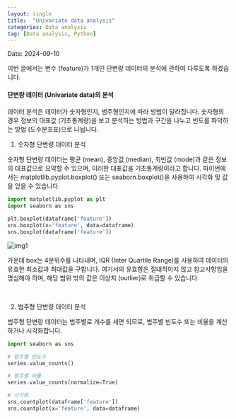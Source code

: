 ```yaml
---
layout: single
title:  "Univariate data analysis"
categories: Data_analysis
tag: [Data analysis, Python]
---
```


Date: 2024-09-10

이번 글에서는 변수 (feature)가 1개인 단변량 데이터의 분석에 관하여 다루도록 하겠습니다.  

#### 단변량 데이터 \(Univariate data\)의 분석

데이터 분석은 데이터가 숫자형인지, 범주형인지에 따라 방법이 달라집니다. 숫자형의 경우 정보의 대표값 (기초통계량)을 보고 분석하는 방법과 구간을 나누고 빈도를 파악하는 방법 (도수분포표)으로 나뉩니다. 

1. 숫자형 단변량 데이터 분석

숫자형 단변량 데이터는 평균 (mean), 중앙값 (median), 최빈값 (mode)과 같은 정보의 대표값으로 요약할 수 있으며, 이러한 대표값을 기초통계량이라고 합니다.
파이썬에서는 matplotlib.pyplot.boxplot() 또는 seaborn.boxplot()을 사용하여 시각화 및 값을 얻을 수 있습니다.

```python
import matplotlib.pyplot as plt
import seaborn as sns

plt.boxplot(dataframe['feature'])
sns.boxplot(x='feature', data=dataframe)
sns.boxplot(dataframe['feature'])
```

![img1]()

가운데 box는 4분위수를 나타내며, IQR (Inter Quartile Range)를 사용하여 데이터의 유효한 최소값과 최대값을 구합니다.
여기서의 유효함은 절대적이지 않고 참고사항임을 명심해야 하며, 해당 범위 밖의 값은 이상치 (outlier)로 취급할 수 있습니다.

<br/>

2. 범주형 단변량 데이터 분석

범주형 단변량 데이터는 범주별로 개수를 세면 되므로, 범주별 빈도수 또는 비율을 계산하거나 시각화합니다.

```python
import seaborn as sns

# 범주별 빈도수
series.value_counts()

# 범주별 비율
series.value_counts(normalize=True)

# 시각화
sns.countplot(dataframe['feature'])
sns.countplot(x='feature', data=dataframe)
```
